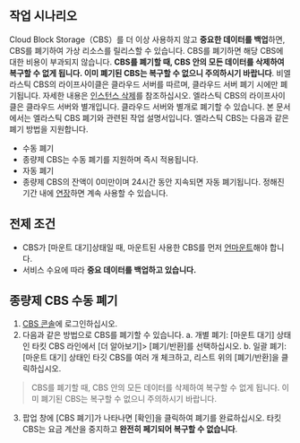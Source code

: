 ## 작업 시나리오
Cloud Block Storage（CBS）를 더 이상 사용하지 않고 **중요한 데이터를 백업**하면, CBS를 폐기하여 가상 리소스를 릴리스할 수 있습니다. CBS를 폐기하면 해당 CBS에 대한 비용이 부과되지 않습니다. **CBS를 폐기할 때, CBS 안의 모든 데이터를 삭제하여 복구할 수 없게 됩니다. 이미 폐기된 CBS는 복구할 수 없으니 주의하시기 바랍니다**.
비엘라스틱 CBS의 라이프사이클은 클라우드 서버를 따르며, 클라우드 서버 폐기 시에만 폐기됩니다. 자세한 내용은 [인스턴스 삭제](https://intl.cloud.tencent.com/document/product/213/4930)를 참조하십시오.
엘라스틱 CBS의 라이프사이클은 클라우드 서버와 별개입니다. 클라우드 서버와 별개로 폐기할 수 있습니다. 본 문서에서는 엘라스틱 CBS 폐기와 관련된 작업 설명서입니다.
엘라스틱 CBS는 다음과 같은 폐기 방법을 지원합니다.
- 수동 폐기
 - 종량제 CBS는 수동 폐기를 지원하며 즉시 적용됩니다. 
- 자동 폐기
 - 종량제 CBS의 잔액이 0미만이며 24시간 동안 지속되면 자동 폐기됩니다. 정해진 기간 내에 [연장](https://intl.cloud.tencent.com/document/product/362/6739)하면 계속 사용할 수 있습니다.

## 전제 조건
- CBS가 [마운트 대기]상태일 때, 마운트된 사용한 CBS를 먼저 [언마운트](https://intl.cloud.tencent.com/document/product/362/32400)해야 합니다.
- 서비스 수요에 따라 **중요 데이터를 백업하고 있습니다.**



## 종량제 CBS 수동 폐기
1. [CBS 콘솔](https://console.cloud.tencent.com/cvm/cbs)에 로그인하십시오.
2. 다음과 같은 방법으로 CBS를 폐기할 수 있습니다.
  a. 개별 폐기: [마운트 대기] 상태인 타킷 CBS 라인에서 [더 알아보기]> [폐기/반환]를 선택하십시오.
  b. 일괄 폐기: [마운트 대기] 상태인 타깃 CBS를 여러 개 체크하고, 리스트 위의 [폐기/반환]을 클릭하십시오.

>CBS를 폐기할 때, CBS 안의 모든 데이터를 삭제하여 복구할 수 없게 됩니다. 이미 폐기된 CBS는 복구할 수 없으니 주의하시기 바랍니다.
>
3. 팝업 창에 [CBS 폐기]가 나타나면 [확인]을 클릭하여 폐기를 완료하십시오.
 타킷 CBS는 요금 계산을 중지하고 **완전히 페기되어 복구할 수 없습니다**.

